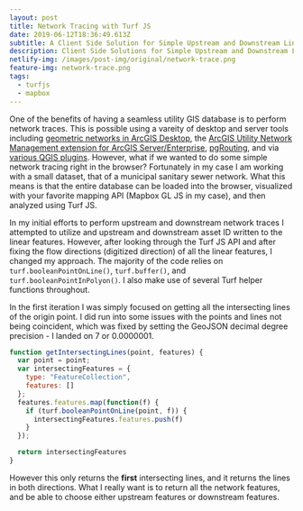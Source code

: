 ```yaml
---
layout: post
title: Network Tracing with Turf JS
date: 2019-06-12T18:36:49.613Z
subtitle: A Client Side Solution for Simple Upstream and Downstream Linear Analysis
description: Client Side Solutions for Simple Upstream and Downstream Linear Analysis
netlify-img: /images/post-img/original/network-trace.png
feature-img: network-trace.png
tags:
  - turfjs
  - mapbox
---
```

One of the benefits of having a seamless utility GIS database is to perform network traces. This is possible using a vareity of desktop and server tools including [geometric networks in ArcGIS Desktop](http://desktop.arcgis.com/en/arcmap/10.3/manage-data/geometric-networks/what-are-geometric-networks-.htm), the [ArcGIS Utility Network Management extension for ArcGIS Server/Enterprise](https://pro.arcgis.com/en/pro-app/help/data/utility-network/what-is-a-utility-network-.htm), [pgRouting](https://pgrouting.org/), and via [various QGIS plugins](https://plugins.qgis.org/search/?q=network). However, what if we wanted to do some simple network tracing right in the browser? Fortunately in my case I am working with a small dataset, that of a municipal sanitary sewer network. What this means is that the entire database can be loaded into the browser, visualized with your favorite mapping API (Mapbox GL JS in my case), and then analyzed using Turf JS. 

In my initial efforts to perform upstream and downstream network traces I attempted to utilize and upstream and downstream asset ID written to the linear features. However, after looking through the Turf JS API and after fixing the flow directions (digitized direction) of all the linear features, I changed my approach. The majority of the code relies on ``turf.booleanPointOnLine()``, ``turf.buffer()``, and ``turf.booleanPointInPolyon()``. I also make use of several Turf helper functions throughout. 

In the first iteration I was simply focused on getting all the intersecting lines of the origin point. I did run into some issues with the points and lines not being coincident, which was fixed by setting the GeoJSON decimal degree precision - I landed on 7 or 0.0000001.

```javascript
function getIntersectingLines(point, features) {
  var point = point;
  var intersectingFeatures = {
    type: "FeatureCollection",
    features: []
  };
  features.features.map(function(f) {
    if (turf.booleanPointOnLine(point, f)) {
      intersectingFeatures.features.push(f)
    }
  });

  return intersectingFeatures
}
```

However this only returns the **first** intersecting lines, and it returns the lines in both directions. What I really want is to return all the network features, and be able to choose either upstream features or downstream features.

